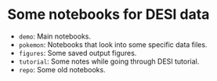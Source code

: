 # Some notebooks for DESI data

- `demo`: Main notebooks.
- `pokemon`: Notebooks that look into some specific data files.
- `figures`: Some saved output figures.
- `tutorial`: Some notes while going through DESI tutorial.
- `repo`: Some old notebooks.
